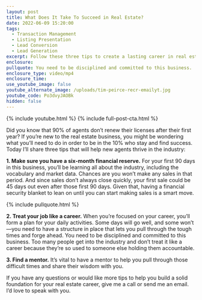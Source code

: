 ```yaml
---
layout: post
title: What Does It Take To Succeed in Real Estate?
date: 2022-06-09 15:20:00
tags:
  - Transaction Management
  - Listing Presentation
  - Lead Conversion
  - Lead Generation
excerpt: Follow these three tips to create a lasting career in real estate.
enclosure:
pullquote: You need to be disciplined and committed to this business.
enclosure_type: video/mp4
enclosure_time:
use_youtube_image: false
youtube_alternate_image: /uploads/tim-peirce-recr-emailyt.jpg
youtube_code: Po3dvyJAOBk
hidden: false
---
```

{% include youtube.html %} {% include full-post-cta.html %}

Did you know that 90% of agents don’t renew their licenses after their first year? If you’re new to the real estate business, you might be wondering what you’ll need to do in order to be in the 10% who stay and find success. Today I’ll share three tips that will help new agents thrive in the industry:

**1\. Make sure you have a six-month financial reserve.** For your first 90 days in this business, you’ll be learning all about the industry, including the vocabulary and market data. Chances are you won’t make any sales in that period. And since sales don’t always close quickly, your first sale could be 45 days out even after those first 90 days. Given that, having a financial security blanket to lean on until you can start making sales is a smart move.

{% include pullquote.html %}

**2\. Treat your job like a career.** When you’re focused on your career, you’ll form a plan for your daily activities. Some days will go well, and some won’t—you need to have a structure in place that lets you pull through the tough times and forge ahead. You need to be disciplined and committed to this business. Too many people get into the industry and don’t treat it like a career because they’re so used to someone else holding them accountable.

**3\. Find a mentor.** It’s vital to have a mentor to help you pull through those difficult times and share their wisdom with you.

If you have any questions or would like more tips to help you build a solid foundation for your real estate career, give me a call or send me an email. I’d love to speak with you.
